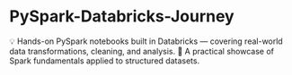 # PySpark-Databricks-Journey
💡 Hands-on PySpark notebooks built in Databricks — covering real-world data transformations, cleaning, and analysis. 🚀 A practical showcase of Spark fundamentals applied to structured datasets.
